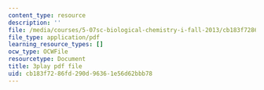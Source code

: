 ```yaml
---
content_type: resource
description: ''
file: /media/courses/5-07sc-biological-chemistry-i-fall-2013/cb183f7286fd290d96361e56d62bbb78_bmnKAp3EZ5o.pdf
file_type: application/pdf
learning_resource_types: []
ocw_type: OCWFile
resourcetype: Document
title: 3play pdf file
uid: cb183f72-86fd-290d-9636-1e56d62bbb78
---
```

